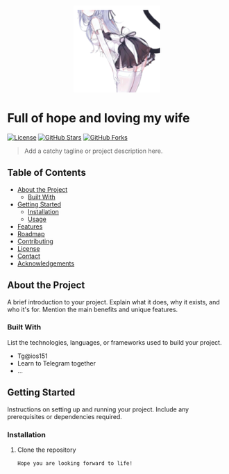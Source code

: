 <p align="center">
  <img src="https://raw.githubusercontent.com/Yu9191/-/main/nv2.png" alt="https://raw.githubusercontent.com/Yu9191/-/main/nv2.png" width="200" height="200">
</p>

# Full of hope and loving my wife

[![License](https://img.shields.io/badge/license-MIT-blue.svg)](LICENSE)
[![GitHub Stars](https://img.shields.io/github/stars/Yu9191/Yu9191.svg)](https://github.com/Yu9191/Yu9191/stargazers)
[![GitHub Forks](https://img.shields.io/github/forks/Yu9191/Yu9191.svg)](https://github.com/Yu9191/Yu9191/network/members)

> Add a catchy tagline or project description here.

<!-- Add a screenshot, demo GIF, or any visual representation of your project -->

## Table of Contents

- [About the Project](#about-the-project)
  - [Built With](#built-with)
- [Getting Started](#getting-started)
  - [Installation](#installation)
  - [Usage](#usage)
- [Features](#features)
- [Roadmap](#roadmap)
- [Contributing](#contributing)
- [License](#license)
- [Contact](#contact)
- [Acknowledgements](#acknowledgements)

## About the Project

A brief introduction to your project. Explain what it does, why it exists, and who it's for. Mention the main benefits and unique features.

### Built With

List the technologies, languages, or frameworks used to build your project.

- Tg@ios151
- Learn to Telegram together
- ...

<!-- Add screenshots, gifs, or any visual representation of your project -->

## Getting Started

Instructions on setting up and running your project. Include any prerequisites or dependencies required.

### Installation

1. Clone the repository
   ```sh
   Hope you are looking forward to life!
